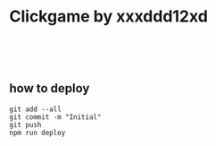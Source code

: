 # Clickgame by xxxddd12xd
<br/>

<br/>

<br/>


## how to deploy
```
git add --all
git commit -m "Initial"
git push
npm run deploy
```
